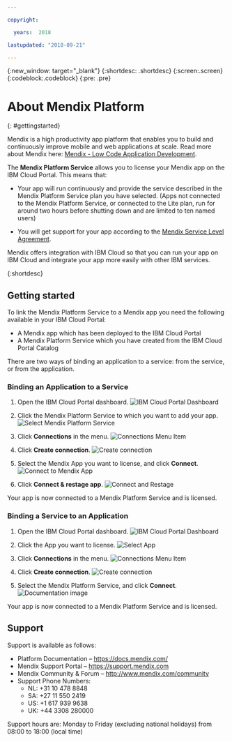```yaml
---

copyright:

  years:  2018

lastupdated: "2018-09-21"

---
```



{:new_window: target="_blank"}
{:shortdesc: .shortdesc}
{:screen:.screen}
{:codeblock:.codeblock}
{:pre: .pre}

# About Mendix  Platform
{: #gettingstarted}

Mendix is a high productivity app platform that enables you to build and continuously improve mobile and web applications at scale. Read more about Mendix here: [Mendix - Low Code Application Development](https://www.mendix.com).

The **Mendix Platform Service** allows you to license your Mendix app on the IBM Cloud Portal. This means that:

* Your app will run continuously and provide the service described in the Mendix Platform Service plan you have selected. (Apps not connected to the Mendix Platform Service, or connected to the Lite plan, run for around two hours before shutting down and are limited to ten named users)

* You will get support for your app according to the [Mendix Service Level Agreement](https://www.mendix.com/sla). 

Mendix offers integration with IBM Cloud so that you can run your app on IBM Cloud and integrate your app more easily with other IBM services.

{:shortdesc}

## Getting started

To link the Mendix Platform Service to a Mendix app you need the following available in your IBM Cloud Portal:
* A Mendix app which has been deployed to the IBM Cloud Portal
* A Mendix Platform Service which you have created from the IBM Cloud Portal Catalog

There are two ways of binding an application to a service: from the service, or from the application.

### Binding an Application to a Service

1. Open the IBM Cloud Portal dashboard.
    ![IBM Cloud Portal Dashboard](https://mp.s81c.com/8034F2C/dal05/v1/AUTH_db1cfc7b-a055-460b-9274-1fd3f11fe689/markdownBuilder_image_/ibm-cloud-portal-dashboard_0d2fbb2c-6531-4ae7-b58d-a9671f1ea5f5.png)

1. Click the Mendix Platform Service to which you want to add your app.
    ![Select Mendix Platform Service](https://mp.s81c.com/8034F2C/dal05/v1/AUTH_db1cfc7b-a055-460b-9274-1fd3f11fe689/markdownBuilder_image_/select-service_d761a6eb-8731-476a-a982-64d471297e65.png)

1. Click **Connections** in the menu.
    ![Connections Menu Item](https://mp.s81c.com/8034F2C/dal05/v1/AUTH_db1cfc7b-a055-460b-9274-1fd3f11fe689/markdownBuilder_image_/service-connections_11774d6d-3f24-4c9c-906d-85b5362b1e7a.png)

1. Click **Create connection**.
    ![Create connection](https://mp.s81c.com/8034F2C/dal05/v1/AUTH_db1cfc7b-a055-460b-9274-1fd3f11fe689/markdownBuilder_image_/service-create-connection_2bd400a0-0ffe-4ff2-8d5d-c264182a3b72.png)

1. Select the Mendix App you want to license, and click **Connect**.
    ![Connect to Mendix App](https://mp.s81c.com/8034F2C/dal05/v1/AUTH_db1cfc7b-a055-460b-9274-1fd3f11fe689/markdownBuilder_image_/service-connect-app_e411a7f4-cb83-4788-8e52-94dbf6d90514.png)

1. Click **Connect & restage app**.
    ![Connect and Restage](https://mp.s81c.com/8034F2C/dal05/v1/AUTH_db1cfc7b-a055-460b-9274-1fd3f11fe689/markdownBuilder_image_/service-connect-and-restage_c91abd57-a9f1-49ec-901b-406b946f9dff.png)

Your app is now connected to a Mendix Platform Service and is licensed.

### Binding a Service to an Application

1. Open the IBM Cloud Portal dashboard.
    ![IBM Cloud Portal Dashboard](https://mp.s81c.com/8034F2C/dal05/v1/AUTH_db1cfc7b-a055-460b-9274-1fd3f11fe689/markdownBuilder_image_/ibm-cloud-portal-dashboard_0d2fbb2c-6531-4ae7-b58d-a9671f1ea5f5.png)

1. Click the App you want to license.
    ![Select App](https://mp.s81c.com/8034F2C/dal05/v1/AUTH_db1cfc7b-a055-460b-9274-1fd3f11fe689/markdownBuilder_image_/select-app_d17ed359-94aa-4b3e-80d7-00c87eb15014.png)

1. Click **Connections** in the menu.
    ![Connections Menu Item](https://mp.s81c.com/8034F2C/dal05/v1/AUTH_db1cfc7b-a055-460b-9274-1fd3f11fe689/markdownBuilder_image_/app-connections_36fbeab1-2048-437d-a581-925785a10077.png)

1. Click **Create connection**.
    ![Create connection](https://mp.s81c.com/8034F2C/dal05/v1/AUTH_db1cfc7b-a055-460b-9274-1fd3f11fe689/markdownBuilder_image_/app-create-connection_8c11b79a-8f7c-497d-9f4e-0f9018407715.png)

1. Select the Mendix Platform Service, and click **Connect**.
    ![Documentation image](https://mp.s81c.com/8034F2C/dal05/v1/AUTH_db1cfc7b-a055-460b-9274-1fd3f11fe689/markdownBuilder_image_/app-connect-service_74babc3a-d850-465d-bd4a-e23d201d85c1.png)

Your app is now connected to a Mendix Platform Service and is licensed.

## Support

Support is available as follows:

* Platform Documentation – https://docs.mendix.com/
* Mendix Support Portal – https://support.mendix.com
* Mendix Community & Forum – http://www.mendix.com/community
* Support Phone Numbers:
  *  NL: +31 10 478 8848
  *  SA: +27 11 550 2419
  *  US: +1 617 939 9638
  *  UK: +44 3308 280000

Support hours are: Monday to Friday (excluding national holidays) from 08:00 to 18:00 (local time)
